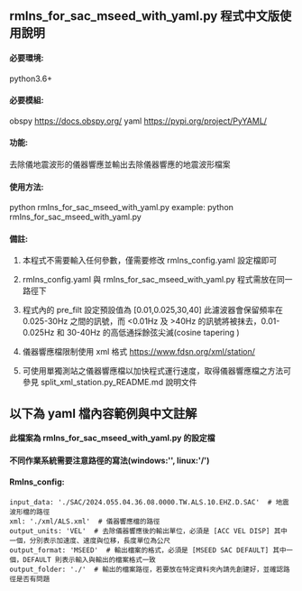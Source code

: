 ## rmIns_for_sac_mseed_with_yaml.py 程式中文版使用說明
#### 必要環境:
python3.6+
#### 必要模組:
obspy https://docs.obspy.org/
yaml https://pypi.org/project/PyYAML/
#### 功能:
去除儀地震波形的儀器響應並輸出去除儀器響應的地震波形檔案
#### 使用方法:
python rmIns_for_sac_mseed_with_yaml.py
example: python rmIns_for_sac_mseed_with_yaml.py
#### 備註:
1. 本程式不需要輸入任何參數，僅需要修改 rmIns_config.yaml 設定檔即可
2. rmIns_config.yaml 與 rmIns_for_sac_mseed_with_yaml.py 程式需放在同一路徑下
3. 程式內的 pre_filt 設定預設值為 [0.01,0.025,30,40] 此濾波器會保留頻率在 0.025-30Hz 之間的訊號，而 <0.01Hz 及 >40Hz 的訊號將被抹去，0.01-0.025Hz 和 30-40Hz 的高低通採餘弦尖滅(cosine tapering )

4. 儀器響應檔限制使用 xml 格式 https://www.fdsn.org/xml/station/
5. 可使用單獨測站之儀器響應檔以加快程式運行速度，取得儀器響應檔之方法可參見 split_xml_station.py_README.md 說明文件

## 以下為 yaml 檔內容範例與中文註解
####  此檔案為 rmIns_for_sac_mseed_with_yaml.py 的設定檔
####  不同作業系統需要注意路徑的寫法(windows:'\', linux:'/')
#### RmIns_config:
    input_data: './SAC/2024.055.04.36.08.0000.TW.ALS.10.EHZ.D.SAC'  # 地震波形檔的路徑
    xml: './xml/ALS.xml'  # 儀器響應檔的路徑
    output_units: 'VEL'  # 去除儀器響應後的輸出單位，必須是 [ACC VEL DISP] 其中一個，分別表示加速度、速度與位移，長度單位為公尺
    output_format: 'MSEED'  # 輸出檔案的格式，必須是 [MSEED SAC DEFAULT] 其中一個，DEFAULT 則表示輸入與輸出的檔案格式一致
    output_folder: './'  # 輸出的檔案路徑，若要放在特定資料夾內請先創建好，並確認路徑是否有問題

